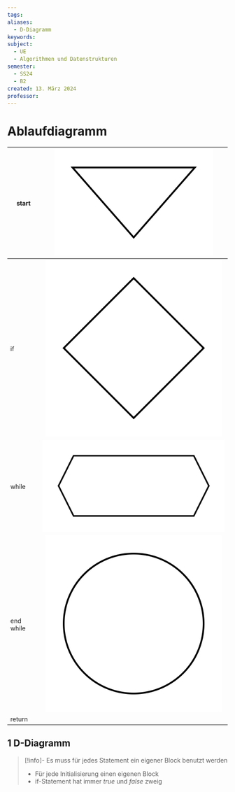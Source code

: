```yaml
---
tags: 
aliases:
  - D-Diagramm
keywords: 
subject:
  - UE
  - Algorithmen und Datenstrukturen
semester:
  - SS24
  - B2
created: 13. März 2024
professor:
---
```

 

# Ablaufdiagramm

| start | ![100](assets/Pasted%20image%2020240313130624.png) | 
| --------- |:--------------------------------------------------:|
| if | ![100](assets/Pasted%20image%2020240313130056.png) |
| while | ![150](assets/Pasted%20image%2020240313130246.png) |
| end while | ![50](assets/Pasted%20image%2020240313130517.png) |
| return |                                                    |

## 1 D-Diagramm

> [!info]- Es muss für jedes Statement ein eigener Block benutzt werden
> - Für jede Initialisierung einen eigenen Block
> - if-Statement hat immer *true* und *false* zweig